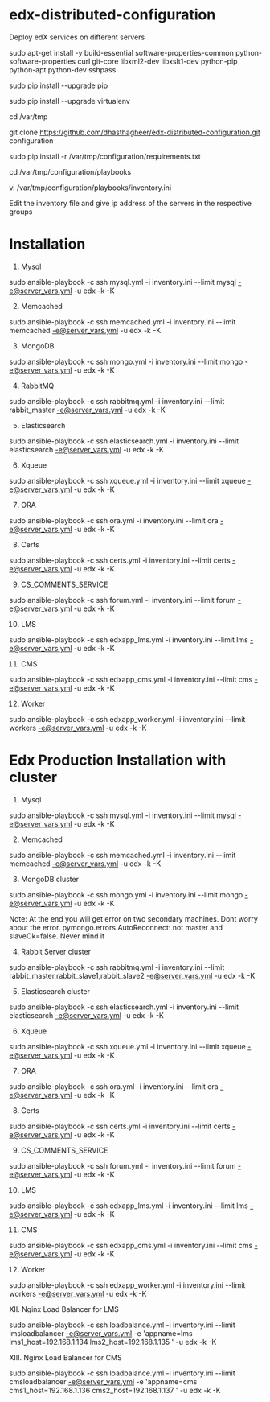 edx-distributed-configuration
=============================

Deploy edX services on different servers

sudo apt-get install -y build-essential software-properties-common python-software-properties curl git-core libxml2-dev libxslt1-dev python-pip python-apt python-dev sshpass 

sudo pip install --upgrade pip 

sudo pip install --upgrade virtualenv

cd /var/tmp

git clone https://github.com/dhasthagheer/edx-distributed-configuration.git configuration

sudo pip install -r /var/tmp/configuration/requirements.txt

cd /var/tmp/configuration/playbooks

vi /var/tmp/configuration/playbooks/inventory.ini

Edit the inventory file and give ip address of the servers in the respective groups

Installation
============

1. Mysql

sudo ansible-playbook -c ssh mysql.yml -i inventory.ini --limit mysql -e@server_vars.yml -u edx -k -K

2. Memcached

sudo ansible-playbook -c ssh memcached.yml -i inventory.ini --limit memcached -e@server_vars.yml -u edx -k -K

3. MongoDB

sudo ansible-playbook -c ssh mongo.yml -i inventory.ini --limit mongo -e@server_vars.yml -u edx -k -K

4. RabbitMQ

sudo ansible-playbook -c ssh rabbitmq.yml -i inventory.ini --limit rabbit_master -e@server_vars.yml -u edx -k -K

5. Elasticsearch

sudo ansible-playbook -c ssh elasticsearch.yml -i inventory.ini --limit elasticsearch -e@server_vars.yml -u edx -k -K

6. Xqueue

sudo ansible-playbook -c ssh xqueue.yml -i inventory.ini --limit xqueue -e@server_vars.yml  -u edx -k -K

7. ORA

sudo ansible-playbook -c ssh ora.yml -i inventory.ini --limit ora -e@server_vars.yml  -u edx -k -K

8. Certs

sudo ansible-playbook -c ssh certs.yml -i inventory.ini --limit certs -e@server_vars.yml  -u edx -k -K

9. CS_COMMENTS_SERVICE

sudo ansible-playbook -c ssh forum.yml -i inventory.ini --limit forum -e@server_vars.yml -u edx -k -K

10. LMS

sudo ansible-playbook -c ssh edxapp_lms.yml -i inventory.ini --limit lms -e@server_vars.yml  -u edx -k -K

11. CMS

sudo ansible-playbook -c ssh edxapp_cms.yml -i inventory.ini --limit cms -e@server_vars.yml  -u edx -k -K

12. Worker

sudo ansible-playbook -c ssh edxapp_worker.yml -i inventory.ini --limit workers -e@server_vars.yml  -u edx -k -K


Edx Production Installation with cluster
========================================

1. Mysql

sudo ansible-playbook -c ssh mysql.yml -i inventory.ini --limit mysql -e@server_vars.yml -u edx -k -K

2. Memcached

sudo ansible-playbook -c ssh memcached.yml -i inventory.ini --limit memcached -e@server_vars.yml -u edx -k -K

3. MongoDB cluster

sudo ansible-playbook -c ssh mongo.yml -i inventory.ini --limit mongo -e@server_vars.yml -u edx -k -K

Note: At the end you will get error on two secondary machines. Dont worry about the error. pymongo.errors.AutoReconnect: not master and slaveOk=false. Never mind it

4. Rabbit Server cluster

sudo ansible-playbook -c ssh rabbitmq.yml -i inventory.ini --limit rabbit_master,rabbit_slave1,rabbit_slave2 -e@server_vars.yml -u edx -k -K

5. Elasticsearch cluster

sudo ansible-playbook -c ssh elasticsearch.yml -i inventory.ini --limit elasticsearch -e@server_vars.yml -u edx -k -K

6. Xqueue

sudo ansible-playbook -c ssh xqueue.yml -i inventory.ini --limit xqueue -e@server_vars.yml  -u edx -k -K

7. ORA

sudo ansible-playbook -c ssh ora.yml -i inventory.ini --limit ora -e@server_vars.yml  -u edx -k -K

8. Certs

sudo ansible-playbook -c ssh certs.yml -i inventory.ini --limit certs -e@server_vars.yml  -u edx -k -K

9. CS_COMMENTS_SERVICE

sudo ansible-playbook -c ssh forum.yml -i inventory.ini --limit forum -e@server_vars.yml -u edx -k -K

10. LMS

sudo ansible-playbook -c ssh edxapp_lms.yml -i inventory.ini --limit lms -e@server_vars.yml  -u edx -k -K

11. CMS

sudo ansible-playbook -c ssh edxapp_cms.yml -i inventory.ini --limit cms -e@server_vars.yml  -u edx -k -K

12. Worker

sudo ansible-playbook -c ssh edxapp_worker.yml -i inventory.ini --limit workers -e@server_vars.yml  -u edx -k -K

XII. Nginx Load Balancer for LMS

sudo ansible-playbook -c ssh loadbalance.yml -i inventory.ini --limit lmsloadbalancer -e@server_vars.yml -e 'appname=lms  lms1_host=192.168.1.134 lms2_host=192.168.1.135 '  -u edx -k -K

XIII. Nginx Load Balancer for CMS

sudo ansible-playbook -c ssh loadbalance.yml -i inventory.ini --limit cmsloadbalancer -e@server_vars.yml -e 'appname=cms  cms1_host=192.168.1.136 cms2_host=192.168.1.137 '  -u edx -k -K




